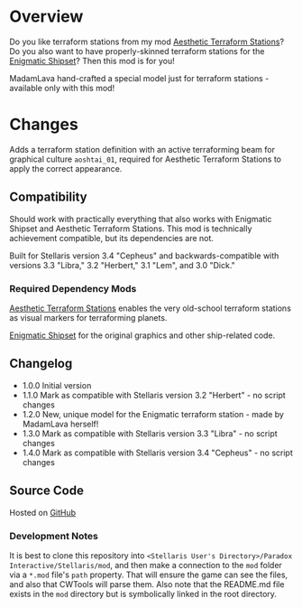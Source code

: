 # Overview

Do you like terraform stations from my mod [Aesthetic Terraform Stations](https://steamcommunity.com/sharedfiles/filedetails/?id=2622411084)?  Do you also want to have properly-skinned terraform stations for the [Enigmatic Shipset](https://steamcommunity.com/sharedfiles/filedetails/?id=2545512457)?  Then this mod is for you!

MadamLava hand-crafted a special model just for terraform stations - available only with this mod!

# Changes

Adds a terraform station definition with an active terraforming beam for graphical culture `aoshtai_01`, required for Aesthetic Terraform Stations to apply the correct appearance.

## Compatibility

Should work with practically everything that also works with Enigmatic Shipset and Aesthetic Terraform Stations.  This mod is technically achievement compatible, but its dependencies are not.

Built for Stellaris version 3.4 "Cepheus" and backwards-compatible with versions 3.3 "Libra," 3.2 "Herbert," 3.1 "Lem", and 3.0 "Dick."

### Required Dependency Mods

[Aesthetic Terraform Stations](https://steamcommunity.com/sharedfiles/filedetails/?id=2622411084) enables the very old-school terraform stations as visual markers for terraforming planets.

[Enigmatic Shipset](https://steamcommunity.com/sharedfiles/filedetails/?id=2545512457) for the original graphics and other ship-related code.

## Changelog

* 1.0.0 Initial version
* 1.1.0 Mark as compatible with Stellaris version 3.2 "Herbert" - no script changes
* 1.2.0 New, unique model for the Enigmatic terraform station - made by MadamLava herself!
* 1.3.0 Mark as compatible with Stellaris version 3.3 "Libra" - no script changes
* 1.4.0 Mark as compatible with Stellaris version 3.4 "Cepheus" - no script changes

## Source Code

Hosted on [GitHub](https://github.com/corsairmarks/enigmatic_shipset_terraform_station_aesthetic)

### Development Notes

It is best to clone this repository into `<Stellaris User's Directory>/Paradox Interactive/Stellaris/mod`, and then make a connection to the `mod` folder via a `*.mod` file's `path` property.  That will ensure the game can see the files, and also that CWTools will parse them.  Also note that the README.md file exists in the `mod` directory but is symbolically linked in the root directory.